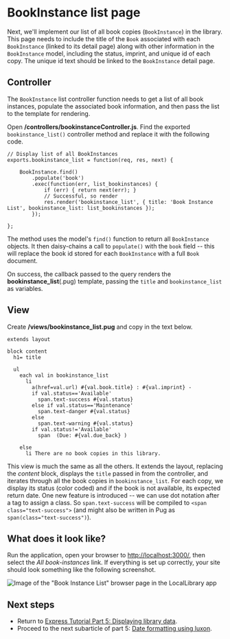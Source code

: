 # BookInstance list page

Next, we'll implement our list of all book copies (`BookInstance`) in the library. This page needs to include the title of the `Book` associated with each `BookInstance` (linked to its detail page) along with other information in the `BookInstance` model, including the status, imprint, and unique id of each copy. The unique id text should be linked to the `BookInstance` detail page.

## Controller

The `BookInstance` list controller function needs to get a list of all book instances, populate the associated book information, and then pass the list to the template for rendering.

Open **/controllers/bookinstanceController.js**. Find the exported `bookinstance_list()` controller method and replace it with the following code.
```
// Display list of all BookInstances
exports.bookinstance_list = function(req, res, next) {
    
    BookInstance.find()
        .populate('book')
        .exec(function(err, list_bookinstances) {
            if (err) { return next(err); }
            // Successful, so render
            res.render('bookinstance_list', { title: 'Book Instance List', bookinstance_list: list_bookinstances });
        });
        
};
```
The method uses the model's `find()` function to return all `BookInstance` objects. It then daisy-chains a call to `populate()` with the `book` field -- this will replace the book id stored for each `BookInstance` with a full `Book` document.

On success, the callback passed to the query renders the **bookinstance_list**(.pug) template, passing the `title` and `bookinstance_list` as variables.

## View

Create **/views/bookinstance_list.pug** and copy in the text below.
```
extends layout 

block content 
  h1= title 

  ul 
    each val in bookinstance_list 
      li 
        a(href=val.url) #{val.book.title} : #{val.imprint} -
        if val.status=='Available'
          span.text-success #{val.status} 
        else if val.status=='Maintenance'
          span.text-danger #{val.status} 
        else 
          span.text-warning #{val.status} 
        if val.status!='Available'
          span  (Due: #{val.due_back} )

    else 
      li There are no book copies in this library.
```
This view is much the same as all the others. It extends the layout, replacing the *content* block, displays the `title` passed in from the controller, and iterates through all the book copies in `bookinstance_list`. For each copy, we display its status (color coded) and if the book is not available, its expected return date. One new feature is introduced -- we can use dot notation after a tag to assign a class. So `span.text-success` will be compiled to `<span class="text-success">` (and might also be written in Pug as `span(class="text-success")`).

## What does it look like?

Run the application, open your browser to [http://localhost:3000/](http://localhost:3000/), then select the *All book-instances* link. If everything is set up correctly, your site should look something like the following screenshot.

![Image of the "Book Instance List" browser page in the LocalLibrary app](https://developer.mozilla.org/en-US/docs/Learn/Server-side/Express_Nodejs/Displaying_data/BookInstance_list_page/locallibary_express_bookinstance_list.png)

## Next steps

* Return to [Express Tutorial Part 5: Displaying library data](https://github.com/AndrewSRea/My_Learning_Port/tree/main/JavaScript/Server-Side_Website_Programming/Express_Web_Framework/Express_Tutorial_5#express-tutorial-part-5-displaying-library-data).
* Proceed to the next subarticle of part 5: [Date formatting using luxon]().